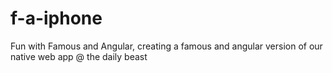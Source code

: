 f-a-iphone
==========

Fun with Famous and Angular, creating a famous and angular version of our native web app @ the daily beast

